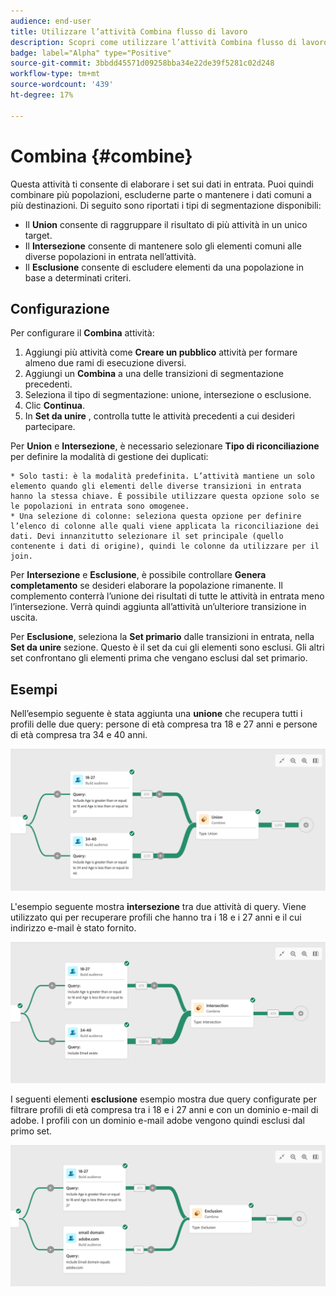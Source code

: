 ```yaml
---
audience: end-user
title: Utilizzare l’attività Combina flusso di lavoro
description: Scopri come utilizzare l’attività Combina flusso di lavoro
badge: label="Alpha" type="Positive"
source-git-commit: 3bbdd45571d09258bba34e22de39f5281c02d248
workflow-type: tm+mt
source-wordcount: '439'
ht-degree: 17%

---
```



# Combina {#combine}

Questa attività ti consente di elaborare i set sui dati in entrata. Puoi quindi combinare più popolazioni, escluderne parte o mantenere i dati comuni a più destinazioni. Di seguito sono riportati i tipi di segmentazione disponibili:

<!--
The **Combine** activity can be placed after any other activity, but not at the beginning of the workflow. Any activity can be placed after the **Combine**.
-->

* Il **Union** consente di raggruppare il risultato di più attività in un unico target.
* Il **Intersezione** consente di mantenere solo gli elementi comuni alle diverse popolazioni in entrata nell’attività.
* Il **Esclusione** consente di escludere elementi da una popolazione in base a determinati criteri.

## Configurazione

Per configurare il **Combina** attività:

1. Aggiungi più attività come **Creare un pubblico** attività per formare almeno due rami di esecuzione diversi.
1. Aggiungi un **Combina** a una delle transizioni di segmentazione precedenti.
1. Seleziona il tipo di segmentazione: unione, intersezione o esclusione.
1. Clic **Continua**.
1. In **Set da unire** , controlla tutte le attività precedenti a cui desideri partecipare.

Per **Union** e **Intersezione**, è necessario selezionare **Tipo di riconciliazione** per definire la modalità di gestione dei duplicati:

    * Solo tasti: è la modalità predefinita. L’attività mantiene un solo elemento quando gli elementi delle diverse transizioni in entrata hanno la stessa chiave. È possibile utilizzare questa opzione solo se le popolazioni in entrata sono omogenee.
    * Una selezione di colonne: seleziona questa opzione per definire l’elenco di colonne alle quali viene applicata la riconciliazione dei dati. Devi innanzitutto selezionare il set principale (quello contenente i dati di origine), quindi le colonne da utilizzare per il join.

Per **Intersezione** e **Esclusione**, è possibile controllare **Genera completamento** se desideri elaborare la popolazione rimanente. Il complemento conterrà l’unione dei risultati di tutte le attività in entrata meno l’intersezione. Verrà quindi aggiunta all’attività un’ulteriore transizione in uscita.

Per **Esclusione**, seleziona la **Set primario** dalle transizioni in entrata, nella **Set da unire** sezione. Questo è il set da cui gli elementi sono esclusi. Gli altri set confrontano gli elementi prima che vengano esclusi dal set primario.

## Esempi

Nell’esempio seguente è stata aggiunta una **unione** che recupera tutti i profili delle due query: persone di età compresa tra 18 e 27 anni e persone di età compresa tra 34 e 40 anni.

![](../assets/workflow-union-example.png)

L&#39;esempio seguente mostra **intersezione** tra due attività di query. Viene utilizzato qui per recuperare profili che hanno tra i 18 e i 27 anni e il cui indirizzo e-mail è stato fornito.

![](../assets/workflow-intersection-example.png)

I seguenti elementi **esclusione** esempio mostra due query configurate per filtrare profili di età compresa tra i 18 e i 27 anni e con un dominio e-mail di adobe. I profili con un dominio e-mail adobe vengono quindi esclusi dal primo set.

![](../assets/workflow-exclusion-example.png)





